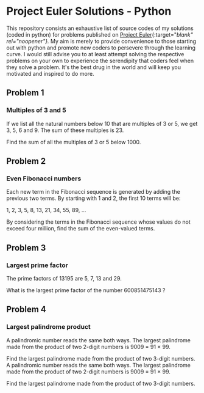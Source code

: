 # Project Euler Solutions - Python
This repository consists an exhaustive list of source codes of my solutions (coded in python) for problems published on [Project Euler](https://projecteuler.net/archives){:target="_blank" rel="noopener"}._
My aim is merely to provide convenience to those starting out with python and promote new coders to persevere through the learning curve. I would still advise you to at least attempt solving the respective problems on your own to experience the serendipity that coders feel when they solve a problem. It's the best drug in the world and will keep you motivated and inspired to do more.


## Problem 1
### Multiples of 3 and 5

If we list all the natural numbers below 10 that are multiples of 3 or 5, we get 3, 5, 6 and 9. The sum of these multiples is 23.

Find the sum of all the multiples of 3 or 5 below 1000.



## Problem 2
### Even Fibonacci numbers
Each new term in the Fibonacci sequence is generated by adding the previous two terms. By starting with 1 and 2, the first 10 terms will be:

1, 2, 3, 5, 8, 13, 21, 34, 55, 89, ...

By considering the terms in the Fibonacci sequence whose values do not exceed four million, find the sum of the even-valued terms.



## Problem 3
### Largest prime factor
The prime factors of 13195 are 5, 7, 13 and 29.

What is the largest prime factor of the number 600851475143 ?



## Problem 4
### Largest palindrome product
A palindromic number reads the same both ways. The largest palindrome made from the product of two 2-digit numbers is 9009 = 91 × 99.

Find the largest palindrome made from the product of two 3-digit numbers.
A palindromic number reads the same both ways. The largest palindrome made from the product of two 2-digit numbers is 9009 = 91 × 99.

Find the largest palindrome made from the product of two 3-digit numbers.
